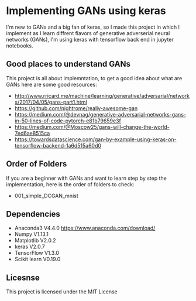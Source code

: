# Implementing GANs using keras

I'm new to GANs and a big fan of keras, so I made this project in which I implement as I learn diffrent flavors of generative adverserial neural networks (GANs), I'm using keras with tensorflow back end in jupyter notebooks.

## Good places to understand GANs
This project is all about implemntation, to get a good idea about what are GANs here are some good resources:
- http://www.rricard.me/machine/learning/generative/adversarial/networks/2017/04/05/gans-part1.html
- https://github.com/nightrome/really-awesome-gan
- https://medium.com/@devnag/generative-adversarial-networks-gans-in-50-lines-of-code-pytorch-e81b79659e3f
- https://medium.com/@Moscow25/gans-will-change-the-world-7ed6ae8515ca
- https://towardsdatascience.com/gan-by-example-using-keras-on-tensorflow-backend-1a6d515a60d0

## Order of Folders
If you are a beginner with GANs and want to learn step by step the implementation, here is the order of folders to check:
- 001_simple_DCGAN_mnist


## Dependencies 
- Anaconda3 V4.4.0 https://www.anaconda.com/download/
- Numpy V1.13.1
- Matplotlib V2.0.2
- keras V2.0.7
- TensorFlow V1.3.0
- Scikit learn V0.19.0

## Licesnse
This project is licensed under the MIT License 